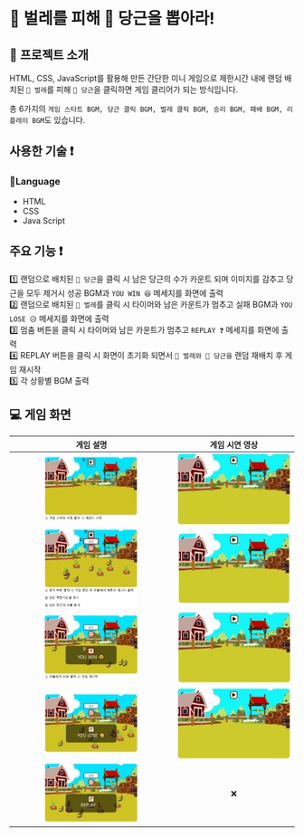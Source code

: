 # 🐞 벌레를 피해 🥕 당근을 뽑아라!

## 📄 프로젝트 소개

HTML, CSS, JavaScript를 활용해 만든 간단한 미니 게임으로 제한시간 내에 랜덤 배치된 `🐞 벌레`를 피해 `🥕 당근`을 클릭하면 게임 클리어가 되는 방식입니다.<br>

총 6가지의 `게임 스타트 BGM, 당근 클릭 BGM, 벌레 클릭 BGM, 승리 BGM, 패배 BGM, 리플레이 BGM`도 있습니다.

## 사용한 기술 ❗

### 💬Language

- HTML
- CSS
- Java Script

## 주요 기능 ❗

1️⃣ 랜덤으로 배치된 `🥕 당근`을 클릭 시 남은 당근의 수가 카운트 되며 이미지를 감추고 당근을 모두 제거시 성공 BGM과 `YOU WIN 😆` 메세지를 화면에 출력 <br>
2️⃣ 랜덤으로 배치된 `🐞 벌레`를 클릭 시 타이머와 남은 카운트가 멈추고 실패 BGM과 `YOU LOSE 😥` 메세지를 화면에 출력 <br>
3️⃣ 멈춤 버튼을 클릭 시 타이머와 남은 카운트가 멈추고 `REPLAY ❓` 메세지를 화면에 출력 <br>
4️⃣ REPLAY 버튼을 클릭 시 화면이 초기화 되면서 `🐞 벌레와 🥕 당근을` 랜덤 재배치 후 게임 재시작 <br>
5️⃣ 각 상황별 BGM 출력

## 💻 게임 화면

|                                 게임 설명                                 |               게임 시연 영상               |
| :-----------------------------------------------------------------------: | :----------------------------------------: |
|    <img src="img/readme/Set-description.PNG" width= "60%"  alt="Set"/>    |  ![alt Start-gif](/img/readme/Start.gif)   |
|  <img src="img/readme/Start-description.PNG" width= "60%" alt="Start"/>   | ![alt Start-gif](/img/readme/Time-out.gif) |
| <img src="img/readme/Replay-description.PNG" width= "60%"  alt="Replay"/> |   ![alt Lose-gif](/img/readme/Lose.gif)    |
|   <img src="img/readme/Lose-description.PNG" width= "60%" alt="Lose"/>    |   ![alt Stop-gif](/img/readme/Stop.gif)    |
|   <img src="img/readme/Stop-description.PNG" width= "60%" alt="Stop"/>    |                     ❌                     |
